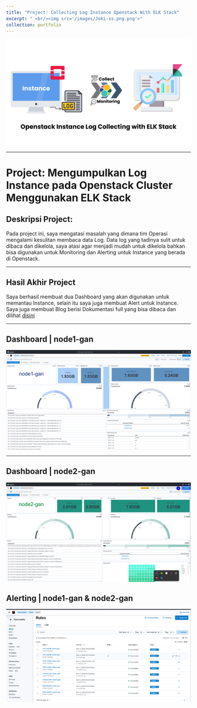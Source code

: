 ```yaml
---
title: "Project: Collecting Log Instance Openstack With ELK Stack"
excerpt: " <br/><img src='/images/Joki-ss.png.png'>"
collection: portfolio
---
```

![Openstack-ElkStack](/images/Openstack-ELkStack.png)

--- 
# Project: **Mengumpulkan Log Instance pada Openstack Cluster Menggunakan ELK Stack**

## Deskripsi Project: 

Pada project ini, saya mengatasi masalah yang dimana tim Operasi mengalami kesulitan membaca data Log. Data log yang tadinya sulit untuk dibaca dan dikelola, saya atasi agar menjadi mudah untuk dikelola bahkan bisa digunakan untuk Monitoring dan Alerting untuk Instance yang berada di Openstack.

---
## Hasil Akhir Project
Saya berhasil membuat dua Dashboard yang akan digunakan untuk memantau Instance, selain itu saya juga membuat Alert untuk Instance. Saya juga membuat Blog berisi Dokumentasi full yang bisa dibaca dan dilihat [disini](https://gantengjanuar.github.io//posts/2024/11/instance-log-collecting/) 

---
## Dashboard | node1-gan
![hasil Akhir](/images/Dashboard-1.png)

---
## Dashboard | node2-gan
![hasil Akhir](/images/dashboard2-final.png)

## Alerting | node1-gan & node2-gan
![Alert](/images/alert-final.png)

